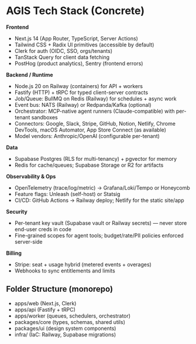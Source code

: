 # AGIS Tech Stack (Concrete)

**Frontend**
- Next.js 14 (App Router, TypeScript, Server Actions)
- Tailwind CSS + Radix UI primitives (accessible by default)
- Clerk for auth (OIDC, SSO, orgs/tenants)
- TanStack Query for client data fetching
- PostHog (product analytics), Sentry (frontend errors)

**Backend / Runtime**
- Node.js 20 on Railway (containers) for API + workers
- Fastify (HTTP) + tRPC for typed client-server contracts
- Job/Queue: BullMQ on Redis (Railway) for schedules + async work
- Event bus: NATS (Railway) or Redpanda/Kafka (optional)
- Orchestrator: MCP-native agent runners (Claude-compatible) with per-tenant sandboxes
- Connectors: Google, Slack, Stripe, GitHub, Notion, Netlify, Chrome DevTools, macOS Automator, App Store Connect (as available)
- Model vendors: Anthropic/OpenAI (configurable per-tenant)

**Data**
- Supabase Postgres (RLS for multi-tenancy) + pgvector for memory
- Redis for cache/queues; Supabase Storage or R2 for artifacts

**Observability & Ops**
- OpenTelemetry (trace/log/metric) → Grafana/Loki/Tempo or Honeycomb
- Feature flags: Unleash (self-host) or Statsig
- CI/CD: GitHub Actions → Railway deploy; Netlify for the static site/app

**Security**
- Per-tenant key vault (Supabase vault or Railway secrets) — never store end-user creds in code
- Fine-grained scopes for agent tools; budget/rate/PII policies enforced server-side

**Billing**
- Stripe: seat + usage hybrid (metered events + overages)
- Webhooks to sync entitlements and limits

## Folder Structure (monorepo)
- apps/web (Next.js, Clerk)
- apps/api (Fastify + tRPC)
- apps/worker (queues, schedulers, orchestrator)
- packages/core (types, schemas, shared utils)
- packages/ui (design system components)
- infra/ (IaC: Railway, Supabase migrations)

